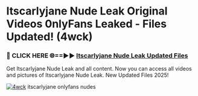 # Itscarlyjane Nude Leak Original Videos 0nlyFans Leaked - Files Updated! (4wck)

<h3>🔴 CLICK HERE 🌐==►► <a href="https://tinyurl.com/5h6xmrr3" rel="nofollow">Itscarlyjane Nude Leak Updated Files</a></h3>

Get Itscarlyjane Nude Leak and all content. Now you can access all videos and pictures of Itscarlyjane Nude Leak. New Updated Files 2025!

[![4wck](https://i.imgur.com/KVD873Z.gif)](https://tinyurl.com/5h6xmrr3)
itscarlyjane onlyfans nudes